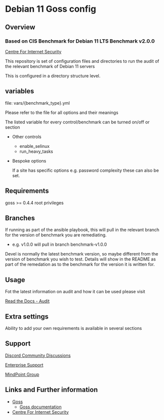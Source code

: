 # Debian 11 Goss config

## Overview

### Based on CIS Benchmark for Debian 11 LTS Benchmark v2.0.0

[Centre For Internet Security]

This repository is set of configuration files and directories to run the audit of the relevant benchmark of Debian 11 servers

This is configured in a directory structure level.

## variables

file: vars/{benchmark_type}.yml

Please refer to the file for all options and their meanings

The listed variable for every control/benchmark can be turned on/off or section

- Other controls
  - enable_selinux
  - run_heavy_tasks

- Bespoke options

  If a site has specific options e.g. password complexity these can also be set.

## Requirements

goss >= 0.4.4
root privileges

## Branches

If running as part of the ansible playbook, this will pull in the relevant branch for the version of benchmark you are remediating.

- e.g. v1.0.0 will pull in branch benchmark-v1.0.0

Devel is normally the latest benchmark version, so maybe different from the version of benchmark you wish to test.
Details will show in the README as part of the remedation as to the benchmark for the version it is written for.

## Usage

Fot the latest information on audit and how it can be used please visit

[Read the Docs - Audit]

## Extra settings

Ability to add your own requirements is available in several sections

## Support

[Discord Community Discussions]

[Enterprise Support]

[MindPoint Group]

## Links and Further information

- [Goss]
  - [Goss documentation]
- [Centre For Internet Security]

<!----
README Links
---->

[Centre For Internet Security]: https://www.cisecurity.org
[Read the Docs - Audit]: https://ansible-lockdown.readthedocs.io/en/latest/audit/getting-started-audit.html

[goss documentation]: (https://github.com/goss-org/goss/blob/master/README.md)

[Goss]: https://goss.rocks

[MindPoint Group]: https://mindpointgroup.com/cybersecurity-consulting/automate/baseline-modernization#GH_LockdownReadMe
[Discord Community Discussions]: https://www.lockdownenterprise.com/discord
[Enterprise Support]: https://lockdownenterprise.com#GH_LockdownReadMe
